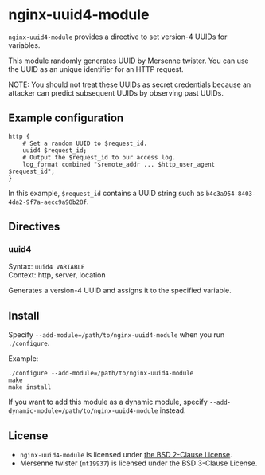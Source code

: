 nginx-uuid4-module
==================

`nginx-uuid4-module` provides a directive to set version-4 UUIDs for variables.

This module randomly generates UUID by Mersenne twister.
You can use the UUID as an unique identifier for an HTTP request.

NOTE: You should not treat these UUIDs as secret credentials because an attacker
can predict subsequent UUIDs by observing past UUIDs.


Example configuration
---------------------

```
http {
    # Set a random UUID to $request_id.
    uuid4 $request_id;
    # Output the $request_id to our access log.
    log_format combined "$remote_addr ... $http_user_agent $request_id";
}
```

In this example, `$request_id` contains a UUID string such as
`b4c3a954-8403-4da2-9f7a-aecc9a98b28f`.


Directives
----------

### uuid4

Syntax: `uuid4 VARIABLE`  
Context: http, server, location

Generates a version-4 UUID and assigns it to the specified variable.


Install
-------

Specify `--add-module=/path/to/nginx-uuid4-module` when you run `./configure`.

Example:

```
./configure --add-module=/path/to/nginx-uuid4-module
make
make install
```

If you want to add this module as a dynamic module, specify `--add-dynamic-module=/path/to/nginx-uuid4-module` instead.


License
-------

- `nginx-uuid4-module` is licensed under [the BSD 2-Clause License](LICENSE).
- Mersenne twister (`mt19937`) is licensed under the BSD 3-Clause License.
